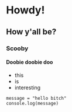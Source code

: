 # Howdy!

## How y'all be?

### Scooby

#### Doobie doobie doo

- this
- is
- interesting

```
message = "hello bitch"
console.log(message)
```